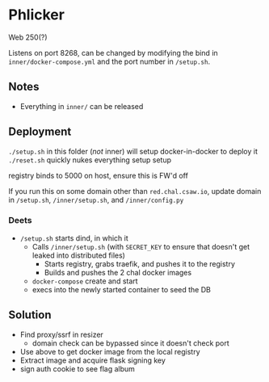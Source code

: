 # Phlicker

Web 250(?)

Listens on port 8268, can be changed by modifying the bind in `inner/docker-compose.yml` and the port number in `/setup.sh`.


## Notes

* Everything in `inner/` can be released


## Deployment
`./setup.sh` in this folder (_not_ inner) will setup docker-in-docker to deploy it
`./reset.sh` quickly nukes everything setup setup

registry binds to 5000 on host, ensure this is FW'd off

If you run this on some domain other than `red.chal.csaw.io`, update domain in `/setup.sh`, `/inner/setup.sh`, and `/inner/config.py`

### Deets
* `/setup.sh` starts dind, in which it
    * Calls `/inner/setup.sh` (with `SECRET_KEY` to ensure that doesn't get leaked into distributed files)
        * Starts registry, grabs traefik, and pushes it to the registry
        * Builds and pushes the 2 chal docker images
    * `docker-compose` create and start
    * execs into the newly started container to seed the DB


## Solution

* Find proxy/ssrf in resizer
    * domain check can be bypassed since it doesn't check port
* Use above to get docker image from the local registry
* Extract image and acquire flask signing key
* sign auth cookie to see flag album
